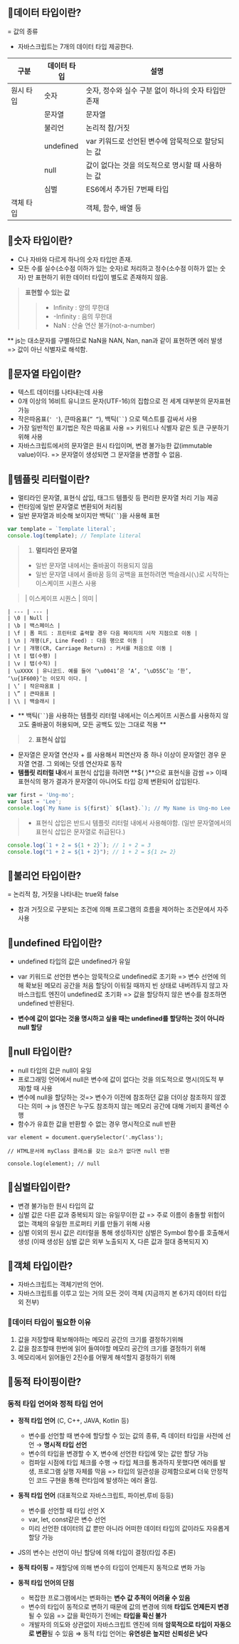 ## 🍖데이터 타입이란?

= 값의 종류

- 자바스크립트는 7개의 데이터 타입 제공한다.

| 구분      | 데이터 타입 | 설명                                                |
| --------- | ----------- | --------------------------------------------------- |
| 원시 타입 | 숫자        | 숫자, 정수와 실수 구분 없이 하나의 숫자 타입만 존재 |
|           | 문자열      | 문자열                                              |
|           | 불리언      | 논리적 참/거짓                                      |
|           | undefined   | var 키워드로 선언된 변수에 암묵적으로 할당되는 값   |
|           | null        | 값이 없다는 것을 의도적으로 명시할 때 사용하는 값   |
|           | 심벌        | ES6에서 추가된 7번째 타입                           |
| 객체 타입 |             | 객체, 함수, 배열 등                                 |

## 🍖숫자 타입이란?

- C나 자바와 다르게 하나의 숫자 타입만 존재.
- 모든 수를 실수(소수점 이하가 있는 숫자)로 처리하고 정수(소수점 이하가 없는 숫자) 만 표현하기 위한 데이터 타입이 별도로 존재하지 않음.

> **표현할 수 있는 값**
>
> > - Infinity : 양의 무한대
> > - -Infinity : 음의 무한대
> > - NaN : 산술 연산 불가(not-a-number)

\*\* js는 대소문자를 구별하므로 NaN을 NAN, Nan, nan과 같이 표현하면 에러 발생 => 값이 아닌 식별자로 해석함.

## 🍖문자열 타입이란?

- 텍스트 데이터를 나타내는데 사용
- 0개 이상의 16비트 유니코드 문자(UTF-16)의 집합으로 전 세계 대부분의 문자표현 가능
- 작은따옴표(`' '`), 큰따옴표(`” “`), 백틱(` `` `) 으로 텍스트를 감싸서 사용
- 가장 일반적인 표기법은 작은 따옴표 사용
  => 키워드나 식별자 같은 토큰 구분하기 위해 사용
- 자바스크립트에서의 문자열은 원시 타입이며, 변경 불가능한 값(immutable value)이다. => 문자열이 생성되면 그 문자열을 변경할 수 없음.

## 🍖템플릿 리터럴이란?

- 멀티라인 문자열, 표현식 삽입, 태그드 템플릿 등 편리한 문자열 처리 기능 제공
- 런타임에 일반 문자열로 변환되어 처리됨
- 일반 문자열과 비슷해 보이지만 백틱(` `` `)을 사용해 표현

```jsx
var template = `Template literal`;
console.log(template); // Template literal
```

> 1. **멀티라인 문자열**
>
> - 일반 문자열 내에서는 줄바꿈이 허용되지 않음
> - 일반 문자열 내에서 줄바꿈 등의 공백을 표현하려면 백슬래시(`\`)로 시작하는 이스케이프 시퀀스 사용

> | 이스케이프 시퀀스 | 의미 |

    | --- | --- |
    | \0 | Null |
    | \b | 백스페이스 |
    | \f | 폼 피드 : 프린터로 출력할 경우 다음 페이지의 시작 지점으로 이동 |
    | \n | 개행(LF, Line Feed) : 다음 행으로 이동 |
    | \r | 개행(CR, Carriage Return) : 커서를 처음으로 이동 |
    | \t | 탭(수평) |
    | \v | 탭(수직) |
    | \uXXXX | 유니코드. 예를 들어 ‘\u0041’은 ‘A’, ‘\uD55C’는 ‘한’, ‘\u{1F600}’는 이모지 이다. |
    | \’ | 작은따옴표 |
    | \” | 큰따옴표 |
    | \\ | 백슬래시 |

- ** 백틱(` `` `)을 사용하는 템플릿 리터럴 내에서는 이스케이프 시퀀스를 사용하지 않고도 줄바꿈이 허용되며, 모든 공백도 있는 그대로 적용 **

> 2. **표현식 삽입**

- 문자열은 문자열 연산자 + 를 사용해서 피연산자 중 하나 이상이 문자열인 경우 문자열 연결. 그 외에는 덧셈 연산자로 동작
- **템플릿 리터럴 내**에서 표현식 삽입을 하려면 **${ }**으로 표현식을 감쌈
  => 이때 표현식의 평가 결과가 문자열이 아니어도 타입 강제 변환되어 삽입된다.

```jsx
var first = 'Ung-mo';
var last = 'Lee';
console.log(`My Name is ${first}` ${last}.`); // My Name is Ung-mo Lee.
```

> - 표현식 삽입은 반드시 템플릿 리터럴 내에서 사용해야함.
>   (일반 문자열에서의 표현식 삽입은 문자열로 취급된다.)

```jsx
console.log(`1 + 2 = ${1 + 2}`); // 1 + 2 = 3
console.log("1 + 2 = ${1 + 2}"); // 1 + 2 = ${1 z= 2}
```

## 🍖불리언 타입이란?

= 논리적 참, 거짓을 나타내는 true와 false

- 참과 거짓으로 구분되는 조건에 의해 프로그램의 흐름을 제어하는 조건문에서 자주 사용

## 🍖undefined 타입이란?

- undefined 타입의 값은 undefined가 유일
- var 키워드로 선언한 변수는 암묵적으로 undefined로 초기화
  => 변수 선언에 의해 확보된 메모리 공간을 처음 할당이 이워질 때까지 빈 상태로 내버려두지 않고 자바스크립트 엔진이 undefined로 초기화
  => 값을 할당하지 않은 변수를 참조하면 undefined 반환된다.

- **변수에 값이 없다는 것을 명시하고 싶을 때는 undefined를 할당하는 것이 아니라 null 할당**

## 🍖null 타입이란?

- null 타입의 값은 null이 유일
- 프로그래밍 언어에서 null은 변수에 값이 없다는 것을 의도적으로 명시(의도적 부재)할 때 사용
- 변수에 null을 할당하는 것=> 변수가 이전에 참조하던 값을 더이상 참조하지 않겠다는 의미
  → js 엔진은 누구도 참조하지 않는 메모리 공간에 대해 가비지 콜렉션 수행
- 함수가 유효한 값을 반환할 수 없는 경우 명시적으로 null 반환

```
var element = document.querySelector('.myClass');

// HTML문서에 myClass 클래스를 갖는 요소가 없다면 null 반환

console.log(element); // null
```

## 🍖심벌타입이란?

- 변경 불가능한 원시 타입의 값
- 심벌 값은 다른 값과 중복되지 않는 유일무이한 값
  => 주로 이름이 충돌할 위험이 없는 객체의 유일한 프로퍼티 키를 만들기 위해 사용
- 심벌 이외의 원시 값은 리터럴을 통해 생성하지만 심벌은 Symbol 함수를 호출해서 생성 (이때 생성된 심벌 값은 외부 노출되지 X, 다른 값과 절대 중복되지 X)

## 🍖객체 타입이란?

- 자바스크립트는 객체기반의 언어.
- 자바스크립트를 이루고 있는 거의 모든 것이 객체 (지금까지 본 6가지 데이터 타입 외 전부)

### 🦴데이터 타입이 필요한 이유

1. 값을 저장할때 확보해야하는 메모리 공간의 크기를 결정하기위해
2. 값을 참조할때 한번에 읽어 들여야할 메모리 공간의 크기를 결정하기 위해
3. 메모리에서 읽어들인 2진수를 어떻게 해석할지 결정하기 위해

## 🍖동적 타이핑이란?

### 동적 타입 언어와 정적 타입 언어

- **정적 타입 언어** (C, C++, JAVA, Kotlin 등)

  - 변수를 선언할 때 변수에 할당할 수 있는 값의 종류, 즉 데이터 타입을 사전에 선언 → **명시적 타입 선언**
  - 변수의 타입을 변경할 수 X, 변수에 선언한 타입에 맞는 값만 할당 가능
  - 컴파일 시점에 타입 체크를 수행 → 타입 체크를 통과하지 못했다면 에러를 발생, 프로그램 실행 자체를 막음
    => 타입의 일관성을 강제함으로써 더욱 안정적인 코드 구현을 통해 런타임에 발생하는 에러 줄임.

- **동적 타입 언어** (대표적으로 자바스크립트, 파이썬,루비 등등)
  - 변수를 선언할 때 타입 선언 X
  - var, let, const같은 변수 선언
  - 미리 선언한 데이터의 값 뿐만 아니라 어떠한 데이터 타입의 값이라도 자유롭게 할당 가능
- JS의 변수는 선언이 아닌 할당에 의해 타입이 결정(타입 추론)

- **동적 타이핑**
  = 재할당에 의해 변수의 타입이 언제든지 동적으로 변화 가능

- **동적 타입 언어의 단점**
  - 복잡한 프로그램에서는 변화하는 **변수 값 추적이 어려울 수 있음**
  - 변수의 타입이 동적으로 변하기 때문에 값의 변경에 의해 **타입도 언제든지 변경**될 수 있음
    => 값을 확인하기 전에는 **타입을 확신 불가**
  - 개발자의 의도와 상관없이 자바스크립트 엔진에 의해 **암묵적으로 타입이 자동으로 변환**될 수 있음
    ⇒ 동적 타입 언어는 **유연성은 높지만** **신뢰성은 낮다**

